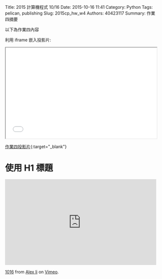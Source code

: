Title: 2015 計算機程式 10/16
Date: 2015-10-16 11:41
Category: Python
Tags: pelican, publishing
Slug: 2015cp_hw_w4
Authors: 40423117
Summary: 作業四摘要

以下為作業四內容

利用 iframe 嵌入投影片:

<iframe src="40423117_cp_w4_p.html" width="500" height="300"></iframe>

[作業四投影片](40423117_cp_w4_p.html){:target="_blank"}

使用 H1 標題
============

<iframe src="https://player.vimeo.com/video/146109343" width="500" height="283" frameborder="0" webkitallowfullscreen mozallowfullscreen allowfullscreen></iframe> <p><a href="https://vimeo.com/146109343">1016</a> from <a href="https://vimeo.com/user44960495">Alex li</a> on <a href="https://vimeo.com">Vimeo</a>.</p>